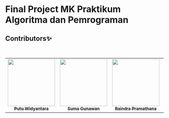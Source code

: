 # Final Project MK Praktikum Algoritma dan Pemrograman

## Contributors✨

<br>
<table align="center">
  <tr>
    <td align="center"><a href="https://github.com/putuwaw"><img src="https://avatars.githubusercontent.com/u/90038606?v=4" width="150px;" alt=""/><br><sub><b>Putu Widyantara</b></sub></td>
    <td align="center"><a href="https://github.com/sugunjenk"><img src="https://avatars.githubusercontent.com/u/102678449?v=4" width="150px;" alt=""/><br><sub><b>Suma Gunawan</b></sub></td>
    <td align="center"><a href="https://github.com/RaindraP"><img src="https://avatars.githubusercontent.com/u/94416844?v=4" width="150px;" alt=""/><br><sub><b>Raindra Pramathana</b></sub></td>
    <td align="center"><a href="https://github.com/IseKey"><img src="https://avatars.githubusercontent.com/u/102424627?v=4" width="150px;" alt=""/><br><sub><b>Raffly Shaquille</b></sub></td>
  </tr>
</table>
